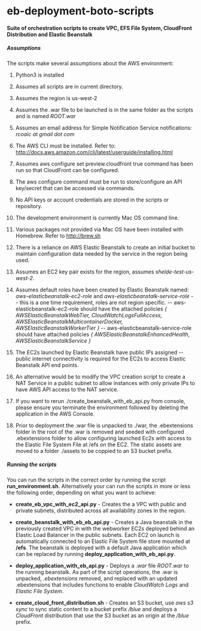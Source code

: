 # eb-deployment-boto-scripts
#### Suite of orchestration scripts to create VPC, EFS File System, CloudFront Distribution and Elastic Beanstalk
##### Assumptions

The scripts make several assumptions about the AWS environment:

1.  Python3 is installed

2.  Assumes all scripts are in current directory.

3.  Assumes the region is us-west-2

4.  Assumes the .war file to be launched is in the same folder as the scripts and is named *ROOT.war*

5.  Assumes an email address for Simple Notification Service notifications: *rcoaic at gmail dot com*

6.  The AWS CLI must be installed. Refer to: http://docs.aws.amazon.com/cli/latest/userguide/installing.html

7.  Assumes aws configure set preview.cloudfront true command has been run so that CloudFront can be configured.

8.  The aws configure command must be run to store/configure an API key/secret that can be accessed via commands.

9.  No API keys or account credentials are stored in the scripts or repository.

10.  The development environment is currently Mac OS command line.

11. Various packages not provided via Mac OS have been installed with Homebrew. Refer to http://brew.sh

12. There is a reliance on AWS Elastic Beanstalk to create an initial bucket to maintain configuration data needed by
    the service in the region being used.

13. Assumes an EC2 key pair exists for the region, assumes *shelde-test-us-west-2*.

14. Assumes default roles have been created by Elastic Beanstalk named: *aws-elasticbeanstalk-ec2-role* and *aws-elasticbeanstalk-service-role*
    -- this is a one time requirement, roles are not region specific.
    -- aws-elasticbeanstalk-ec2-role should have the attached policies *{ AWSElasticBeanstalkWebTier, CloudWatchLogsFullAccess,
                                                                         AWSElasticBeanstalkMulticontainerDocker, AWSElasticBeanstalkWorkerTier }*
    -- aws-elasticbeanstalk-service-role should have attached policies *{ AWSElasticBeanstalkEnhancedHealth, AWSElasticBeanstalkService }*

15. The EC2s launched by Elastic Beanstalk have public IPs assigned -- public internet connectivity is required for the EC2s to access
    Elastic Beanstalk API end points.

16. An alternative would be to modify the VPC creation script to create a NAT Service in a public subnet to allow instances with only
    private IPs to have AWS API access to the NAT service.

17. If you want to rerun ./create_beanstalk_with_eb_api.py from console, please ensure you terminate the environment followed by deleting the
    application in the AWS Console.

18. Prior to deployment the .war file is unpacked to ./war, the .ebextensions folder in the root of the .war is removed and seeded with configured
    .ebextensions folder to allow configuring launched Ec2s with access to the Elastic File System File at /efs on the EC2. The static assets are
    moved to a folder ./assets to be coppied to an S3 bucket prefix.

##### Running the scripts

You can run the scripts in the correct order by running the script **run_environment.sh**. Alternatively your can run the scripts in more or less the following order, 
depending on what you want to achieve:

* **create_eb_vpc_with_ec2_api.py** - Creates the a VPC with public and private subnets, distributed across all availability zones in the region.

* **create_beanstalk_with_eb_eb_api.py** - Creates a Java beanstalk in the previously created VPC in with the webworker EC2s deployed behind an Elastic
Load Balancer in the public subnets. Each EC2 on launch is automatically connected to an Elastic File System file store mounted at **/efs**.
The beanstalk is deployed with a default Java application which can be replaced by running **deploy_application_with_eb_api.py**.

* **deploy_application_with_eb_api.py** - Deploys a *.war* file *ROOT.war* to the running beanstalk. As part of the script operations, the .war is unpacked, 
*.ebextensions* removed, and replaced with an updated .ebextensions that includes functions to enable *CloudWatch Logs* and *Elastic File System*.

* **create_cloud_front_distribution.sh** - Creates an S3 bucket, use *aws s3 sync* to sync static content to a bucket prefix */blue* and deploys a *CloudFront* distribution
that use the S3 bucket as an origin at the */blue* prefix.